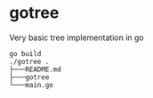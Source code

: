 # gotree
Very basic tree implementation in go
```
go build
./gotree .
├───README.md
├───gotree
└───main.go

```
